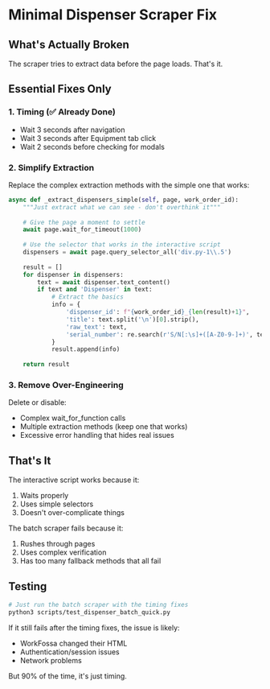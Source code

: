 # Minimal Dispenser Scraper Fix

## What's Actually Broken
The scraper tries to extract data before the page loads. That's it.

## Essential Fixes Only

### 1. Timing (✅ Already Done)
- Wait 3 seconds after navigation
- Wait 3 seconds after Equipment tab click
- Wait 2 seconds before checking for modals

### 2. Simplify Extraction
Replace the complex extraction methods with the simple one that works:

```python
async def _extract_dispensers_simple(self, page, work_order_id):
    """Just extract what we can see - don't overthink it"""
    
    # Give the page a moment to settle
    await page.wait_for_timeout(1000)
    
    # Use the selector that works in the interactive script
    dispensers = await page.query_selector_all('div.py-1\\.5')
    
    result = []
    for dispenser in dispensers:
        text = await dispenser.text_content()
        if text and 'Dispenser' in text:
            # Extract the basics
            info = {
                'dispenser_id': f"{work_order_id}_{len(result)+1}",
                'title': text.split('\n')[0].strip(),
                'raw_text': text,
                'serial_number': re.search(r'S/N[:\s]+([A-Z0-9-]+)', text).group(1) if re.search(r'S/N[:\s]+([A-Z0-9-]+)', text) else None,
            }
            result.append(info)
    
    return result
```

### 3. Remove Over-Engineering
Delete or disable:
- Complex wait_for_function calls
- Multiple extraction methods (keep one that works)
- Excessive error handling that hides real issues

## That's It

The interactive script works because it:
1. Waits properly
2. Uses simple selectors
3. Doesn't over-complicate things

The batch scraper fails because it:
1. Rushes through pages
2. Uses complex verification
3. Has too many fallback methods that all fail

## Testing
```bash
# Just run the batch scraper with the timing fixes
python3 scripts/test_dispenser_batch_quick.py
```

If it still fails after the timing fixes, the issue is likely:
- WorkFossa changed their HTML
- Authentication/session issues
- Network problems

But 90% of the time, it's just timing.